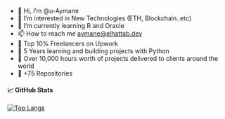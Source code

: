 - 👋 Hi, I’m @u-Aymane
- 👀 I’m interested in New Technologies (ETH, Blockchain..etc)
- 🌱 I’m currently learning R and Oracle
- 📫 How to reach me aymane@elhattab.dev
- 🌱 Top 10% Freelancers on Upwork
- 🌱 5 Years learning and building projects with Python
- 🌱 Over 10,000 hours worth of projects delivered to clients around the world
- 💪 +75 Repositories 

#### 📈 GitHub Stats
[![Top Langs](https://github-readme-stats.vercel.app/api/top-langs/?username=u-Aymane&layout=compact)](https://github.com/u-Aymane)

<!---
u-Aymane/u-Aymane is a ✨ special ✨ repository because its `README.md` (this file) appears on your GitHub profile.
You can click the Preview link to take a look at your changes.
--->
